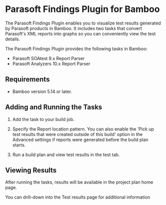 # Parasoft Findings Plugin for Bamboo

The Parasoft Findings Plugin enables you to visualize test results generated by Parasoft products in Bamboo. It includes two tasks that convert Parasoft's XML reports into graphs so you can conveniently view the test details.

The Parasoft Findings Plugin provides the following tasks in Bamboo:
* Parasoft SOAtest 9.x Report Parser
* Parasoft Analyzers 10.x Report Parser


## Requirements

* Bamboo version 5.14 or later.


## Adding and Running the Tasks
 
1. Add the task to your build job.

2. Specify the Report location pattern. You can also enable the 'Pick up test results that were created outside of this build' option in the Advanced settings if reports were generated before the build plan starts.

3. Run a build plan and view test results in the test tab.


## Viewing Results

After running the tasks, results will be available in the project plan home page.

You can drill-down into the Test results page for additional information